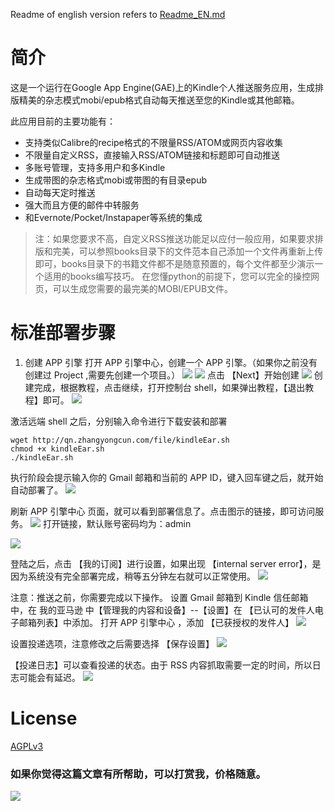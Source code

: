 Readme of english version refers to [Readme_EN.md](https://github.com/cdhigh/KindleEar/blob/master/readme_EN.md)

# 简介
这是一个运行在Google App Engine(GAE)上的Kindle个人推送服务应用，生成排版精美的杂志模式mobi/epub格式自动每天推送至您的Kindle或其他邮箱。

此应用目前的主要功能有：  

* 支持类似Calibre的recipe格式的不限量RSS/ATOM或网页内容收集
* 不限量自定义RSS，直接输入RSS/ATOM链接和标题即可自动推送
* 多账号管理，支持多用户和多Kindle
* 生成带图的杂志格式mobi或带图的有目录epub
* 自动每天定时推送
* 强大而且方便的邮件中转服务
* 和Evernote/Pocket/Instapaper等系统的集成

> 注：如果您要求不高，自定义RSS推送功能足以应付一般应用，如果要求排版和完美，可以参照books目录下的文件范本自己添加一个文件再重新上传即可，books目录下的书籍文件都不是随意预置的，每个文件都至少演示一个适用的books编写技巧。
在您懂python的前提下，您可以完全的操控网页，可以生成您需要的最完美的MOBI/EPUB文件。

# 标准部署步骤
1. 创建 APP 引擎
打开 APP 引擎中心，创建一个 APP 引擎。（如果你之前没有创建过 Project ,需要先创建一个项目。） 
![](https://cdn.sspai.com/2017/08/19/95355b0c83414d566616b2553bd67675.png?imageView2/2/w/1120/q/90/interlace/1/ignore-error/1)
![](https://cdn.sspai.com/2017/08/19/3eba4a66dab988bb6b286eb3988a54a9.png?imageView2/2/w/1120/q/90/interlace/1/ignore-error/1)
点击 【Next】开始创建
![](https://cdn.sspai.com/2017/08/19/da82b29c6d678d3e2abe97c65c0ca8ac.png?imageView2/2/w/1120/q/90/interlace/1/ignore-error/1)
创建完成，根据教程，点击继续，打开控制台 shell，如果弹出教程，【退出教程】即可。
![](https://cdn.sspai.com/2017/08/19/8250d3b84e679a4842192d0c2045b433.png?imageView2/2/w/1120/q/90/interlace/1/ignore-error/1)

激活远端 shell 之后，分别输入命令进行下载安装和部署
```shell
wget http://qn.zhangyongcun.com/file/kindleEar.sh  
chmod +x kindleEar.sh
./kindleEar.sh
```

执行阶段会提示输入你的 Gmail 邮箱和当前的 APP ID，键入回车键之后，就开始自动部署了。
![](https://cdn.sspai.com/2017/08/19/78b830ff39796ad49da113c56bb58487.png?imageView2/2/w/1120/q/90/interlace/1/ignore-error/1)

刷新  APP 引擎中心 页面，就可以看到部署信息了。点击图示的链接，即可访问服务。
![](https://cdn.sspai.com/2017/08/19/61a1623f004c3708a76c268d25a8ed9d.png?imageView2/2/w/1120/q/90/interlace/1/ignore-error/1)
打开链接，默认账号密码均为：admin

![](https://cdn.sspai.com/2017/08/19/97278dafc8cf2ce0cc594d9be9db2a58.png?imageView2/2/w/1120/q/90/interlace/1/ignore-error/1)

登陆之后，点击 【我的订阅】进行设置，如果出现 【internal server error】，是因为系统没有完全部署完成，稍等五分钟左右就可以正常使用。
![](https://cdn.sspai.com/2017/08/19/50025e542a6426752f3762457550df6f.png?imageView2/2/w/1120/q/90/interlace/1/ignore-error/1)

注意：推送之前，你需要完成以下操作。
设置 Gmail 邮箱到 Kindle 信任邮箱中，在 我的亚马逊 中【管理我的内容和设备】--【设置】在 【已认可的发件人电子邮箱列表】中添加。
打开 APP 引擎中心 ，添加 【已获授权的发件人】
![](https://cdn.sspai.com/2017/08/19/adb7d1b6c6a352617b9ac4306f012fa1.jpg?imageView2/2/w/1120/q/90/interlace/1/ignore-error/1)

设置投递选项，注意修改之后需要选择 【保存设置】
![](https://cdn.sspai.com/2017/08/19/93abd96b8e2464a71a994b8fadef05b1.png?imageView2/2/w/1120/q/90/interlace/1/ignore-error/1)

【投递日志】可以查看投递的状态。由于 RSS 内容抓取需要一定的时间，所以日志可能会有延迟。
![](https://cdn.sspai.com/2017/08/19/c0c2ec72ff300a48c19ea53529e169b1.png?imageView2/2/w/1120/q/90/interlace/1/ignore-error/1)

# License
 [AGPLv3](http://www.gnu.org/licenses/agpl-3.0.html)

### 如果你觉得这篇文章有所帮助，可以打赏我，价格随意。
![](http://qn.zhangyongcun.com/blog_img/20170925164540_RuWXoL_IMG_0731.jpeg)
